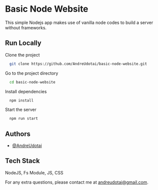
# Basic Node Website

This simple Nodejs app makes use of vanilla node codes to build a server without frameworks.
## Run Locally

Clone the project

```bash
  git clone https://github.com/AndreUdotai/basic-node-website.git
```

Go to the project directory

```bash
  cd basic-node-website
```

Install dependencies

```bash
  npm install
```

Start the server

```bash
  npm run start
```


## Authors

- [@AndreUdotai](https://github.com/AndreUdotai)


## Tech Stack

NodeJS, Fs Module, JS, CSS

For any extra questions, please contact me at andreudotai@gmail.com. 

